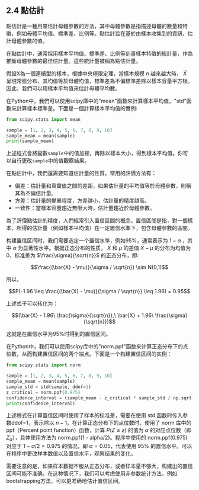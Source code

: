 ## 2.4 點估計

點估計是一種用來估計母體參數的方法，其中母體參數是指描述母體的數量和特徵，例如母體平均值、標準差、比例等。點估計旨在基於由樣本收集到的資訊，估計母體參數的值。

在點估計中，通常採用樣本平均值、標準差、比例等刻畫樣本特徵的統計量，作為推斷母體參數的最佳估計量。這些統計量被稱為點估計量。

假設X為一個連續型的樣本，根據中央極限定理，當樣本規模 $n$ 越來越大時， $\bar{X}$ 呈現常態分布，其均值等於母體均值，標準差為不偏標準差除以樣本容量平方根。因此，我們可以用樣本平均值來估計母體平均數。

在Python中，我們可以使用scipy庫中的"mean"函數來計算樣本平均值，"std"函數來計算樣本標準差。下面是一個計算樣本平均值的實例:

```python
from scipy.stats import mean

sample = [1, 2, 3, 4, 5, 6, 7, 8, 9, 10]
sample_mean = mean(sample)
print(sample_mean)
```

上述程式會將變數`sample`中的值加總，再除以樣本大小，得到樣本平均值。你可以自行更改`sample`中的值觀察結果。

在點估計中，我們還需要知道估計量的性質。常用的評價方法有：

- 偏差：估計量和真實值之間的差距，如果估計量的平均值等於母體參數，則稱其為不偏估計量。
- 方差：估計量的變異程度，方差越小，估計量的精度越高。
- 一致性：當樣本容量趨近無限大時，估計量趨近於母體參數。

為了評價點估計的精度，人們經常引入置信區間的概念。置信區間是指，對一個樣本，所得的估計量（例如樣本平均值）在一定置信水準下，包含母體參數的區間。

构建置信区间时，我们需要选定一个置信水準，例如95%，通常表示为 $1 - \alpha$ ，其中 $\alpha$ 为显著性水平。根据正态分布的性质， $\bar{X}$ 和 $\mu$ 的差值 $\bar{X} - \mu$ 的分布为均值为0，标准差为 $\frac{\sigma}{\sqrt{n}}$ 的正态分布，即:

$$\frac{(\bar{X} - \mu)}{\sigma / \sqrt{n}} \sim N(0,1)$$

所以，

$$P(-1.96 \leq \frac{(\bar{X} - \mu)}{\sigma / \sqrt{n}} \leq 1.96) = 0.95$$

上述式子可以转化为：

$$(\bar{X} - 1.96\ \frac{\sigma}{\sqrt{n}},\ \bar{X} + 1.96\ \frac{\sigma}{\sqrt{n}})$$

这就是在置信水平为95%时得到的置信区间。

在Python中，我们可以使用scipy库中的"norm.ppf"函数来计算正态分布下的点位数，从而构建置信区间的两个端点。下面是一个构建置信区间的实例：

```python
from scipy.stats import norm

sample = [1, 2, 3, 4, 5, 6, 7, 8, 9, 10]
sample_mean = mean(sample)
sample_std = std(sample, ddof=1)
z_critical = norm.ppf(0.975)
confidence_interval = (sample_mean - z_critical * sample_std / np.sqrt(len(sample)), sample_mean + z_critical * sample_std / np.sqrt(len(sample)))
print(confidence_interval)
```

上述程式在计算置信区间时使用了样本的标准差，需要在使用 std 函数时传入参数ddof=1，表示除以 $n - 1$。在计算正态分布下的点位数时，使用了 norm 库中的ppf（Percent point function）函数，计算 $P(Z \leq z)$ 的值为 $\alpha$ 的对应点位数（即 $Z_\alpha$），具体使用方法为 norm.ppf(1 - alpha/2)。程序中使用的 norm.ppf(0.975) 对应于 $1 - \alpha/2 = 0.975$ 的情况，即 $\alpha = 0.05$，代表使用 95% 的置信水平。可以在程序中更改样本数值以及置信水平，观察结果的变化。

需要注意的是，如果样本数据不服从正态分布，或者样本量不够大，构建出的置信区间可能不准确。在这种情况下，我们可以考虑使用非参数统计方法，例如bootstrapping方法，可以更准确地估计置信区间。